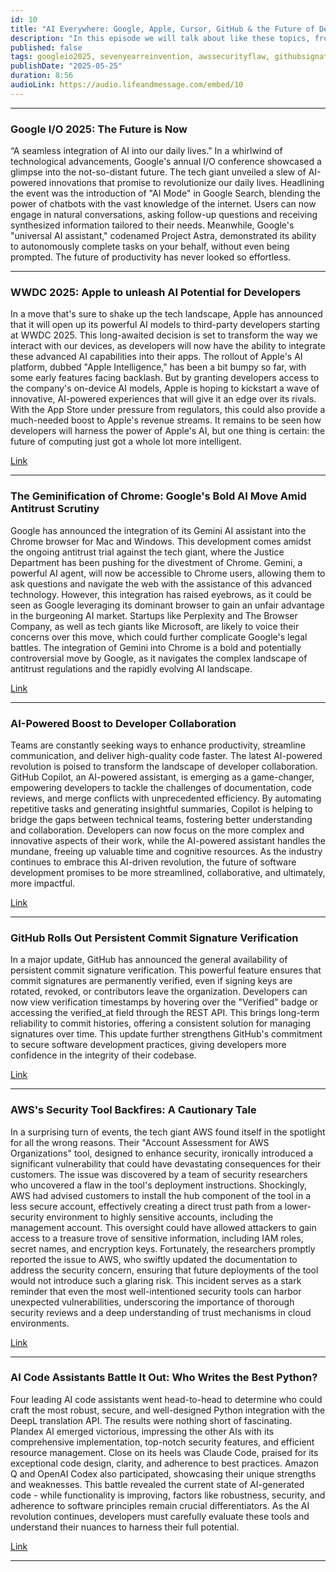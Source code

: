 ```yaml
---
id: 10
title: "AI Everywhere: Google, Apple, Cursor, GitHub & the Future of Development, The Seven-Year Reinvention Rule, AWS Security Flaw"
description: "In this episode we will talk about like these topics, from Google and Apple’s latest AI breakthroughs to GitHub Copilot’s impact on dev teams, this episode covers the future of tech. Plus: AI coding battles, AWS's security slip-up, and why you might be a new person every 7 years."
published: false
tags: googleio2025, sevenyearreinvention, awssecurityflaw, githubsignature
publishDate: "2025-05-25"
duration: 8:56
audioLink: https://audio.lifeandmessage.com/embed/10
---
```


---

### **Google I/O 2025: The Future is Now**

“A seamless integration of AI into our daily lives."
In a whirlwind of technological advancements, Google's annual I/O conference showcased a glimpse into the not-so-distant future. The tech giant unveiled a slew of AI-powered innovations that promise to revolutionize our daily lives.
Headlining the event was the introduction of "AI Mode" in Google Search, blending the power of chatbots with the vast knowledge of the internet. Users can now engage in natural conversations, asking follow-up questions and receiving synthesized information tailored to their needs. Meanwhile, Google's "universal AI assistant," codenamed Project Astra, demonstrated its ability to autonomously complete tasks on your behalf, without even being prompted. The future of productivity has never looked so effortless.

---

### **WWDC 2025: Apple to unleash AI Potential for Developers**

In a move that's sure to shake up the tech landscape, Apple has announced that it will open up its powerful AI models to third-party developers starting at WWDC 2025. This long-awaited decision is set to transform the way we interact with our devices, as developers will now have the ability to integrate these advanced AI capabilities into their apps.
The rollout of Apple's AI platform, dubbed "Apple Intelligence," has been a bit bumpy so far, with some early features facing backlash. But by granting developers access to the company's on-device AI models, Apple is hoping to kickstart a wave of innovative, AI-powered experiences that will give it an edge over its rivals. With the App Store under pressure from regulators, this could also provide a much-needed boost to Apple's revenue streams. It remains to be seen how developers will harness the power of Apple's AI, but one thing is certain: the future of computing just got a whole lot more intelligent.

[Link](https://9to5mac.com/2025/05/20/apple-to-let-developers-build-with-its-own-ai-models/)

---

### **The Geminification of Chrome: Google's Bold AI Move Amid Antitrust Scrutiny**

Google has announced the integration of its Gemini AI assistant into the Chrome browser for Mac and Windows. This development comes amidst the ongoing antitrust trial against the tech giant, where the Justice Department has been pushing for the divestment of Chrome.
Gemini, a powerful AI agent, will now be accessible to Chrome users, allowing them to ask questions and navigate the web with the assistance of this advanced technology. However, this integration has raised eyebrows, as it could be seen as Google leveraging its dominant browser to gain an unfair advantage in the burgeoning AI market. Startups like Perplexity and The Browser Company, as well as tech giants like Microsoft, are likely to voice their concerns over this move, which could further complicate Google's legal battles.
The integration of Gemini into Chrome is a bold and potentially controversial move by Google, as it navigates the complex landscape of antitrust regulations and the rapidly evolving AI landscape.

[Link](https://spyglass.org/chrome-gemini/)

---

### **AI-Powered Boost to Developer Collaboration**

Teams are constantly seeking ways to enhance productivity, streamline communication, and deliver high-quality code faster. The latest AI-powered revolution is poised to transform the landscape of developer collaboration.
GitHub Copilot, an AI-powered assistant, is emerging as a game-changer, empowering developers to tackle the challenges of documentation, code reviews, and merge conflicts with unprecedented efficiency. By automating repetitive tasks and generating insightful summaries, Copilot is helping to bridge the gaps between technical teams, fostering better understanding and collaboration. Developers can now focus on the more complex and innovative aspects of their work, while the AI-powered assistant handles the mundane, freeing up valuable time and cognitive resources. As the industry continues to embrace this AI-driven revolution, the future of software development promises to be more streamlined, collaborative, and ultimately, more impactful.

[Link](https://github.blog/ai-and-ml/github-copilot/the-ai-powered-devops-revolution-redefining-developer-collaboration/)

---

### **GitHub Rolls Out Persistent Commit Signature Verification**

In a major update, GitHub has announced the general availability of persistent commit signature verification. This powerful feature ensures that commit signatures are permanently verified, even if signing keys are rotated, revoked, or contributors leave the organization. Developers can now view verification timestamps by hovering over the "Verified" badge or accessing the verified_at field through the REST API. This brings long-term reliability to commit histories, offering a consistent solution for managing signatures over time.
This update further strengthens GitHub's commitment to secure software development practices, giving developers more confidence in the integrity of their codebase.

[Link](https://github.blog/changelog/2024-12-10-persistent-commit-signature-verification-is-generally-available/)

---

### **AWS's Security Tool Backfires: A Cautionary Tale**

In a surprising turn of events, the tech giant AWS found itself in the spotlight for all the wrong reasons. Their "Account Assessment for AWS Organizations" tool, designed to enhance security, ironically introduced a significant vulnerability that could have devastating consequences for their customers.
The issue was discovered by a team of security researchers who uncovered a flaw in the tool's deployment instructions. Shockingly, AWS had advised customers to install the hub component of the tool in a less secure account, effectively creating a direct trust path from a lower-security environment to highly sensitive accounts, including the management account. This oversight could have allowed attackers to gain access to a treasure trove of sensitive information, including IAM roles, secret names, and encryption keys. Fortunately, the researchers promptly reported the issue to AWS, who swiftly updated the documentation to address the security concern, ensuring that future deployments of the tool would not introduce such a glaring risk. This incident serves as a stark reminder that even the most well-intentioned security tools can harbor unexpected vulnerabilities, underscoring the importance of thorough security reviews and a deep understanding of trust mechanisms in cloud environments.

[Link](https://www.token.security/blog/aws-built-a-security-tool-it-introduced-a-security-risk)

---

### **AI Code Assistants Battle It Out: Who Writes the Best Python?**

Four leading AI code assistants went head-to-head to determine who could craft the most robust, secure, and well-designed Python integration with the DeepL translation API. The results were nothing short of fascinating.
Plandex AI emerged victorious, impressing the other AIs with its comprehensive implementation, top-notch security features, and efficient resource management. Close on its heels was Claude Code, praised for its exceptional code design, clarity, and adherence to best practices. Amazon Q and OpenAI Codex also participated, showcasing their unique strengths and weaknesses. This battle revealed the current state of AI-generated code - while functionality is improving, factors like robustness, security, and adherence to software principles remain crucial differentiators. As the AI revolution continues, developers must carefully evaluate these tools and understand their nuances to harness their full potential.

[Link](https://medium.com/@wjleon/battle-of-the-ai-code-assistants-who-writes-the-best-python-integration-code-f78e09a5554c)

---
